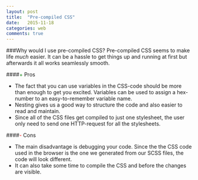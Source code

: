```yaml
---
layout: post
title:  "Pre-compiled CSS"
date:   2015-11-18
categories: web
comments: true
---
```


###Why would I use pre-compiled CSS?
Pre-compiled CSS seems to make life *much* easier. It can be a hassle to get things up and running at first but afterwards it all works seamlessly smooth.

####<span style="color:green">+</span> Pros
+ The fact that you can use variables in the CSS-code should be more than enough to get you excited. Variables can be used to assign a hex-number to an easy-to-remember variable name.
+ Nesting gives us a good way to structure the code and also easier to read and maintain.
+ Since all of the CSS files get compiled to just one stylesheet, the user only need to send one HTTP-request for all the stylesheets.

####<span style="color:red">-</span> Cons
- The main disadvantage is debugging your code. Since the the CSS code used in the browser is the one we generated from our SCSS files, the code will look different.
- It can also take some time to compile the CSS and before the changes are visible.
